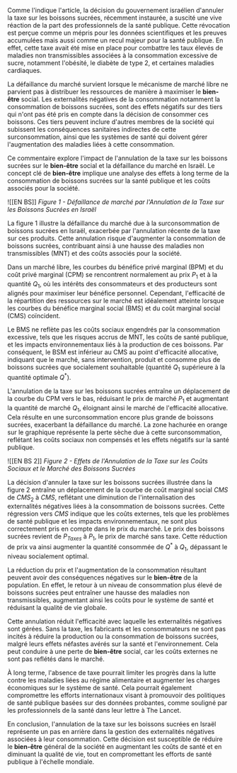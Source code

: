 Comme l'indique l'article, la décision du gouvernement israélien d'annuler la taxe sur les boissons sucrées, récemment instaurée, a suscité une vive réaction de la part des professionnels de la santé publique. Cette révocation est perçue comme un mépris pour les données scientifiques et les preuves accumulées mais aussi comme un recul majeur pour la santé publique. En effet, cette taxe avait été mise en place pour combattre les taux élevés de maladies non transmissibles associées à la consommation excessive de sucre, notamment l'obésité, le diabète de type 2, et certaines maladies cardiaques.

La défaillance du marché survient lorsque le mécanisme de marché libre ne parvient pas à distribuer les ressources de manière à maximiser le **bien-être** social.  Les externalités négatives de la consommation notamment la consommation de boissons sucrées, sont des effets négatifs sur des tiers qui n'ont pas été pris en compte dans la décision de consommer ces boissons. Ces tiers peuvent inclure d'autres membres de la société qui subissent les conséquences sanitaires indirectes de cette surconsommation, ainsi que les systèmes de santé qui doivent gérer l'augmentation des maladies liées à cette consommation.

Ce commentaire explore l'impact de l'annulation de la taxe sur les boissons sucrées sur le **bien-être** social et la défaillance du marché en Israël. Le concept clé de **bien-être** implique une analyse des effets à long terme de la consommation de boissons sucrées sur la santé publique et les coûts associés pour la société.

![[EN BS]]
*Figure 1 - Défaillance de marché par l'Annulation de la Taxe sur les Boissons Sucrées en Israël*

La figure 1 illustre la défaillance du marché due à la surconsommation de boissons sucrées en Israël, exacerbée par l'annulation récente de la taxe sur ces produits. Cette annulation risque d'augmenter la consommation de boissons sucrées, contribuant ainsi à une hausse des maladies non transmissibles (MNT) et des coûts associés pour la société.

Dans un marché libre, les courbes du bénéfice privé marginal (BPM) et du coût privé marginal (CPM) se rencontrent normalement au prix $P_1$ et à la quantité $Q_1$, où les intérêts des consommateurs et des producteurs sont alignés pour maximiser leur bénéfice personnel. Cependant, l'efficacité de la répartition des ressources sur le marché est idéalement atteinte lorsque les courbes du bénéfice marginal social (BMS) et du coût marginal social (CMS) coïncident.

Le BMS ne reflète pas les coûts sociaux engendrés par la consommation excessive, tels que les risques accrus de MNT, les coûts de santé publique, et les impacts environnementaux liés à la production de ces boissons. Par conséquent, le BSM est inférieur au CMS au point d'efficacité allocative, indiquant que le marché, sans intervention, produit et consomme plus de boissons sucrées que socialement souhaitable (quantité $Q_1$ supérieure à la quantité optimale $Q^*$).

L'annulation de la taxe sur les boissons sucrées entraîne un déplacement de la courbe du CPM vers le bas, réduisant le prix de marché $P_1$ et augmentant la quantité de marché $Q_1$, éloignant ainsi le marché de l'efficacité allocative. Cela résulte en une surconsommation encore plus grande de boissons sucrées, exacerbant la défaillance du marché. La zone hachurée en orange sur le graphique représente la perte sèche due à cette surconsommation, reflétant les coûts sociaux non compensés et les effets négatifs sur la santé publique.

![[EN BS 2]]
*Figure 2 - Effets de l'Annulation de la Taxe sur les Coûts Sociaux et le Marché des Boissons Sucrées*

La décision d'annuler la taxe sur les boissons sucrées illustrée dans la figure 2 entraîne un déplacement de la courbe de coût marginal social $CMS$ de $CMS_2$ à $CMS$, reflétant une diminution de l'internalisation des externalités négatives liées à la consommation de boissons sucrées. Cette régression vers $CMS$ indique que les coûts externes, tels que les problèmes de santé publique et les impacts environnementaux, ne sont plus correctement pris en compte dans le prix du marché. Le prix des boissons sucrées revient de $P_{Taxes}$ à $P_1$, le prix de marché sans taxe. Cette réduction de prix va ainsi augmenter la quantité consommée de $Q^*$ à $Q_1$, dépassant le niveau socialement optimal. 

La réduction du prix et l'augmentation de la consommation résultant peuvent avoir des conséquences négatives sur le **bien-être** de la population. En effet, le retour à un niveau de consommation plus élevé de boissons sucrées peut entraîner une hausse des maladies non transmissibles, augmentant ainsi les coûts pour le système de santé et réduisant la qualité de vie globale.

Cette annulation réduit l'efficacité avec laquelle les externalités négatives sont gérées. Sans la taxe, les fabricants et les consommateurs ne sont pas incités à réduire la production ou la consommation de boissons sucrées, malgré leurs effets néfastes avérés sur la santé et l'environnement. Cela peut conduire à une perte de **bien-être** social, car les coûts externes ne sont pas reflétés dans le marché.

À long terme, l'absence de taxe pourrait limiter les progrès dans la lutte contre les maladies liées au régime alimentaire et augmenter les charges économiques sur le système de santé. Cela pourrait également compromettre les efforts internationaux visant à promouvoir des politiques de santé publique basées sur des données probantes, comme souligné par les professionnels de la santé dans leur lettre à The Lancet.

En conclusion, l'annulation de la taxe sur les boissons sucrées en Israël représente un pas en arrière dans la gestion des externalités négatives associées à leur consommation. Cette décision est susceptible de réduire le **bien-être** général de la société en augmentant les coûts de santé et en diminuant la qualité de vie, tout en compromettant les efforts de santé publique à l'échelle mondiale.